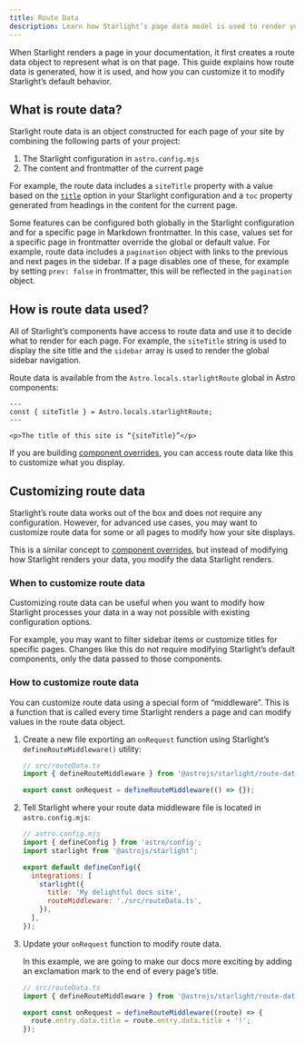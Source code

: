 ```yaml
---
title: Route Data
description: Learn how Starlight’s page data model is used to render your pages and how you can customize it.
---
```


When Starlight renders a page in your documentation, it first creates a route data object to represent what is on that page.
This guide explains how route data is generated, how it is used, and how you can customize it to modify Starlight’s default behavior.

## What is route data?

Starlight route data is an object constructed for each page of your site by combining the following parts of your project:

1. The Starlight configuration in `astro.config.mjs`
2. The content and frontmatter of the current page

For example, the route data includes a `siteTitle` property with a value based on the [`title`](/reference/configuration/#title-required) option in your Starlight configuration and a `toc` property generated from headings in the content for the current page.

Some features can be configured both globally in the Starlight configuration and for a specific page in Markdown frontmatter.
In this case, values set for a specific page in frontmatter override the global or default value.
For example, route data includes a `pagination` object with links to the previous and next pages in the sidebar.
If a page disables one of these, for example by setting `prev: false` in frontmatter, this will be reflected in the `pagination` object.

## How is route data used?

All of Starlight’s components have access to route data and use it to decide what to render for each page.
For example, the `siteTitle` string is used to display the site title and the `sidebar` array is used to render the global sidebar navigation.

Route data is available from the `Astro.locals.starlightRoute` global in Astro components:

```astro title="example.astro"
---
const { siteTitle } = Astro.locals.starlightRoute;
---

<p>The title of this site is “{siteTitle}”</p>
```

If you are building [component overrides](/overriding-components/), you can access route data like this to customize what you display.

## Customizing route data

Starlight’s route data works out of the box and does not require any configuration.
However, for advanced use cases, you may want to customize route data for some or all pages to modify how your site displays.

This is a similar concept to [component overrides](/overriding-components/), but instead of modifying how Starlight renders your data, you modify the data Starlight renders.

### When to customize route data

Customizing route data can be useful when you want to modify how Starlight processes your data in a way not possible with existing configuration options.

For example, you may want to filter sidebar items or customize titles for specific pages.
Changes like this do not require modifying Starlight’s default components, only the data passed to those components.

### How to customize route data

You can customize route data using a special form of “middleware”.
This is a function that is called every time Starlight renders a page and can modify values in the route data object.

1. Create a new file exporting an `onRequest` function using Starlight’s `defineRouteMiddleware()` utility:

   ```ts
   // src/routeData.ts
   import { defineRouteMiddleware } from '@astrojs/starlight/route-data';

   export const onRequest = defineRouteMiddleware(() => {});
   ```

2. Tell Starlight where your route data middleware file is located in `astro.config.mjs`:

   ```js ins={9}
   // astro.config.mjs
   import { defineConfig } from 'astro/config';
   import starlight from '@astrojs/starlight';

   export default defineConfig({
     integrations: [
       starlight({
         title: 'My delightful docs site',
         routeMiddleware: './src/routeData.ts',
       }),
     ],
   });
   ```

3. Update your `onRequest` function to modify route data.

   In this example, we are going to make our docs more exciting by adding an exclamation mark to the end of every page’s title.

   ```ts
   // src/routeData.ts
   import { defineRouteMiddleware } from '@astrojs/starlight/route-data';

   export const onRequest = defineRouteMiddleware((route) => {
     route.entry.data.title = route.entry.data.title + '!';
   });
   ```
